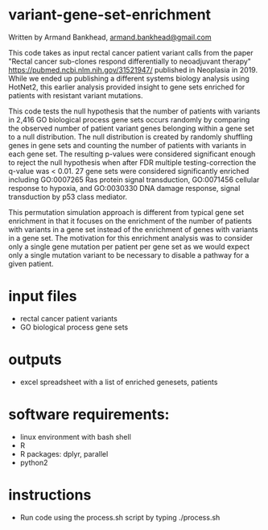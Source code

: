 # variant-gene-set-enrichment
Written by Armand Bankhead, armand.bankhead@gmail.com

This code takes as input rectal cancer patient variant calls from the paper "Rectal cancer sub-clones respond differentially to neoadjuvant therapy" https://pubmed.ncbi.nlm.nih.gov/31521947/ published in Neoplasia in 2019.  While we ended up publishing a different systems biology analysis using HotNet2, this earlier analysis provided insight to gene sets enriched for patients with resistant variant mutations.  

This code tests the null hypothesis that the number of patients with variants in 2,416 GO biological process gene sets occurs randomly by comparing the observed number of patient variant genes belonging within a gene set to a null distribution.  The null distribution is created by randomly shuffling genes in gene sets and counting the number of patients with variants in each gene set.  The resulting p-values were considered significant enough to reject the null hypothesis when after FDR multiple testing-correction the q-value was < 0.01.  27 gene sets were considered significantly enriched including GO:0007265 Ras protein signal transduction, GO:0071456 cellular response to hypoxia, and GO:0030330 DNA damage response, signal transduction by p53 class mediator.  

This permutation simulation approach is different from typical gene set enrichment in that it focuses on the enrichment of the number of patients with variants in a gene set instead of the enrichment of genes with variants in a gene set.  The motivation for this enrichment analysis was to consider only a single gene mutation per patient per gene set as we would expect only a single mutation variant to be necessary to disable a pathway for a given patient.

# input files
- rectal cancer patient variants
- GO biological process gene sets

# outputs
- excel spreadsheet with a list of enriched genesets, patients

# software requirements:
- linux environment with bash shell
- R
- R packages: dplyr, parallel
- python2 

# instructions
- Run code using the process.sh script by typing ./process.sh
